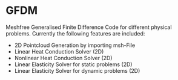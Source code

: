 # GFDM
Meshfree Generalised Finite Difference Code for different physical problems. Currently the following features are included:
- 2D Pointcloud Generation by importing msh-File
- Linear Heat Conduction Solver (2D)
- Nonlinear Heat Conduction Solver (2D)
- Linear Elasticity Solver for static problems (2D)
- Linear Elasticity Solver for dynamic problems (2D)
